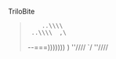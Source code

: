 

TriloBite

>         ..\\\\
>      ..\\\\  ,\
> --===)))))))   )
>      ''////  `/
>         ''////        
